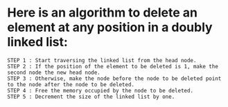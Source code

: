 # Here is an algorithm to delete an element at any position in a doubly linked list:

```
STEP 1 : Start traversing the linked list from the head node.
STEP 2 : If the position of the element to be deleted is 1, make the second node the new head node.
STEP 3 : Otherwise, make the node before the node to be deleted point to the node after the node to be deleted.
STEP 4 : Free the memory occupied by the node to be deleted.
STEP 5 : Decrement the size of the linked list by one.
```
